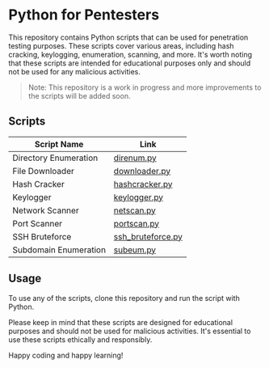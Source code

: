 # Python for Pentesters

This repository contains Python scripts that can be used for penetration testing purposes. These scripts cover various areas, including hash cracking, keylogging, enumeration, scanning, and more. It's worth noting that these scripts are intended for educational purposes only and should not be used for any malicious activities.

> Note: This repository is a work in progress and more improvements to the scripts will be added soon.


## Scripts

| Script Name | Link |
| ----------- | ---- |
| Directory Enumeration | [direnum.py](direnum.py) |
| File Downloader | [downloader.py](downloader.py) |
| Hash Cracker | [hashcracker.py](hashcracker.py) |
| Keylogger | [keylogger.py](keylogger.py) |
| Network Scanner | [netscan.py](netscan.py) |
| Port Scanner | [portscan.py](portscan.py) |
| SSH Bruteforce | [ssh_bruteforce.py](ssh_bruteforce.py) |
| Subdomain Enumeration | [subeum.py](subeum.py) |

## Usage

To use any of the scripts, clone this repository and run the script with Python.

Please keep in mind that these scripts are designed for educational purposes and should not be used for malicious activities. It's essential to use these scripts ethically and responsibly.

Happy coding and happy learning!

